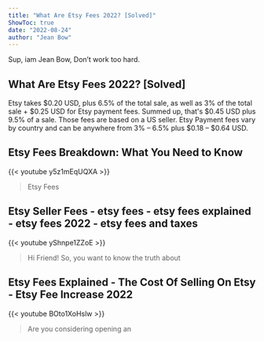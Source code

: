 ```yaml
---
title: "What Are Etsy Fees 2022? [Solved]"
ShowToc: true 
date: "2022-08-24"
author: "Jean Bow" 
---
```


Sup, iam Jean Bow, Don’t work too hard.
## What Are Etsy Fees 2022? [Solved]
Etsy takes $0.20 USD, plus 6.5% of the total sale, as well as 3% of the total sale + $0.25 USD for Etsy payment fees. Summed up, that's $0.45 USD plus 9.5% of a sale. Those fees are based on a US seller. Etsy Payment fees vary by country and can be anywhere from 3% – 6.5% plus $0.18 – $0.64 USD.

## Etsy Fees Breakdown: What You Need to Know
{{< youtube y5z1mEqUQXA >}}
>Etsy Fees

## Etsy Seller Fees - etsy fees - etsy fees explained - etsy fees 2022 - etsy fees and taxes
{{< youtube yShnpe1ZZoE >}}
>Hi Friend! So, you want to know the truth about 

## Etsy Fees Explained - The Cost Of Selling On Etsy - Etsy Fee Increase 2022
{{< youtube BOto1XoHslw >}}
>Are you considering opening an 

